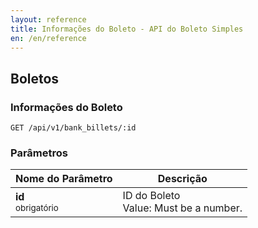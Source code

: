 ```yaml
---
layout: reference
title: Informações do Boleto - API do Boleto Simples
en: /en/reference
---
```


## Boletos

### Informações do Boleto
<code>GET /api/v1/bank_billets/:id</code>

### Parâmetros

<table class='table table-bordered'>
  <thead>
    <tr>
      <th>Nome do Parâmetro</th>
      <th>Descrição</th>
    </tr>
  </thead>
  <tbody>
    <tr>
      <td>
        <strong>id </strong><br>
        <small>
          obrigatório
        </small>
      </td>
      <td>
        ID do Boleto
        <br>
        Value: Must be a number.
      </td>
    </tr>
  </tbody>
</table>
